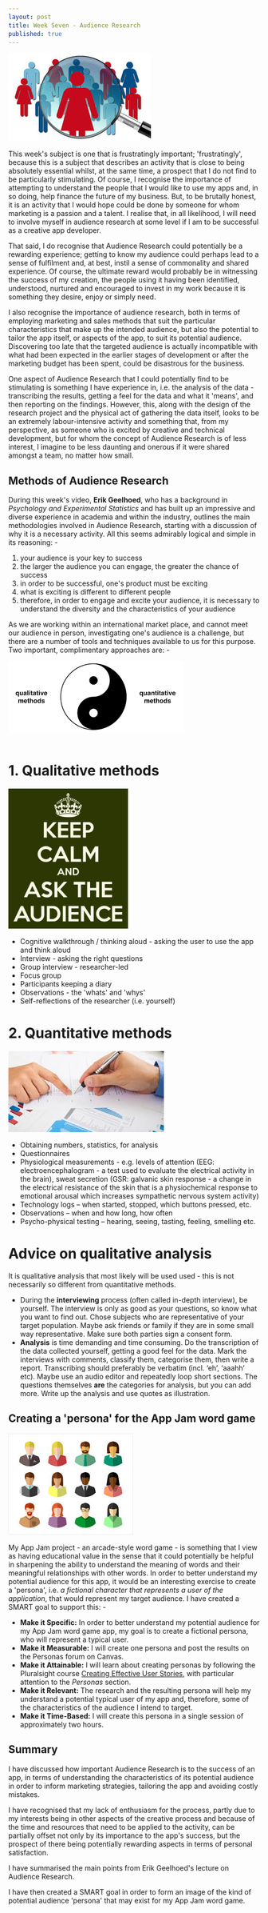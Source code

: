 ```yaml
---
layout: post
title: Week Seven - Audience Research
published: true
---
```


![Audience Research](\images\audience-research.jpg)

This week's subject is one that is frustratingly important; 'frustratingly', because this is a subject that describes an activity that is close to being absolutely essential whilst, at the same time, a prospect that I do not find to be particularly stimulating. Of course, I recognise the importance of attempting to understand the people that I would like to use my apps and, in so doing, help finance the future of my business. But, to be brutally honest, it is an activity that I would hope could be done by someone for whom marketing is a passion and a talent. I realise that, in all likelihood, I will need to involve myself in audience research at some level if I am to be successful as a creative app developer.

That said, I do recognise that Audience Research could potentially be a rewarding experience; getting to know my audience could perhaps lead to a sense of fulfilment and, at best, instil a sense of commonality and shared experience. Of course, the ultimate reward would probably be in witnessing the success of my creation, the people using it having been identified, understood, nurtured and encouraged to invest in my work because it is something they desire, enjoy or simply need.

I also recognise the importance of audience research, both in terms of employing marketing and sales methods that suit the particular characteristics that make up the intended audience, but also the potential to tailor the app itself, or aspects of the app, to suit its potential audience. Discovering too late that the targeted audience is actually incompatible with what had been expected in the earlier stages of development or after the marketing budget has been spent, could be disastrous for the business.

One aspect of Audience Research that I could potentially find to be stimulating is something I have experience in, i.e. the analysis of the data - transcribing the results, getting a feel for the data and what it 'means', and then reporting on the findings. However, this, along with the design of the research project and the physical act of gathering the data itself, looks to be an extremely labour-intensive activity and something that, from my perspective, as someone who is excited by creative and technical development, but for whom the concept of Audience Research is of less interest, I imagine to be less daunting and onerous if it were shared amongst a team, no matter how small.

## Methods of Audience Research
During this week's video, **Erik Geelhoed**, who has a background in _Psychology and Experimental Statistics_ and has built up an impressive and diverse experience in academia and within the industry, outlines the main methodologies involved in Audience Research, starting with a discussion of why it is a necessary activity. All this seems admirably logical and simple in its reasoning: -

1. your audience is your key to success
2. the larger the audience you can engage, the greater the chance of success
3. in order to be successful, one's product must be exciting
4. what is exciting is different to different people
5. therefore, in order to engage and excite your audience, it is necessary to understand the diversity and the characteristics of your audience

As we are working within an international market place, and cannot meet our audience in person, investigating one's audience is a challenge, but there are a number of tools and techniques available to us for this purpose. Two important, complimentary approaches are: -

![Qualitative and Quantitative methods](\images\qualitative-quantitative.png)
<br><br>

# 1. Qualitative methods

<img src="\images\keep-calm-and-ask-the-audience.png" alt="Qualitative Audience Research" width="240px">

* Cognitive walkthrough / thinking aloud - asking the user to use the app and think aloud
* Interview - asking the right questions
* Group interview - researcher-led
* Focus group
* Participants keeping a diary
* Observations - the 'whats' and 'whys'
* Self-reflections of the researcher (i.e. yourself)

# 2. Quantitative methods

![Quantitative Audience Research](\images\quantitative-research-1.jpg)

* Obtaining numbers, statistics, for analysis
* Questionnaires
* Physiological measurements - e.g. levels of attention (EEG: electroencephalogram - a test used to evaluate the electrical activity in the brain), sweat secretion (GSR: galvanic skin response - a change in the electrical resistance of the skin that is a physiochemical response to emotional arousal which increases sympathetic nervous system activity)
* Technology logs – when started, stopped, which buttons pressed, etc.
* Observations – when and how long, how often
* Psycho-physical testing – hearing, seeing, tasting, feeling, smelling etc.	

# Advice on qualitative analysis 

It is qualitative analysis that most likely will be used used - this is not necessarily so different from quantitative methods. 
* During the **interviewing** process (often called in-depth interview), be yourself. The interview is only as good as your questions, so know what you want to find out. Chose subjects who are representative of your target population. Maybe ask friends or family if they are in some small way representative. Make sure both parties sign a consent form.
* **Analysis** is time demanding and time consuming. Do the transcription of the data collected yourself, getting a good feel for the data. Mark the interviews with comments, classify them, categorise them, then write a report. Transcribing should preferably be verbatim (incl. ‘eh’, ‘aaahh’ etc). Maybe use an audio editor and repeatedly loop short sections. The questions themselves **are** the categories for analysis, but you can add more. Write up the analysis and use quotes as illustration.

## Creating a 'persona' for the App Jam word game

![Persona](\images\persona.jpg)

My App Jam project - an arcade-style word game - is something that I view as having educational value in the sense that it could potentially be helpful in sharpening the ability to understand the meaning of words and their meaningful relationships with other words.
In order to better understand my potential audience for this app, it would be an interesting exercise to create a 'persona', i.e. _a fictional character that represents a user of the application_, that would represent my target audience. I have created a SMART goal to support this: -
* **Make it Specific:** In order to better understand my potential audience for my App Jam word game app, my goal is to create a fictional persona, who will represent a typical user. 
* **Make it Measurable:** I will create one persona and post the results on the Personas forum on Canvas.
* **Make it Attainable:** I will learn about creating personas by following the Pluralsight course [Creating Effective User Stories](https://app.pluralsight.com/library/courses/creating-effective-user-stories/table-of-contents), with particular attention to the _Personas_ section.
* **Make it Relevant:** The research and the resulting persona will help my understand a potential typical user of my app and, therefore, some of the characteristics of the audience I intend to target.
* **Make it Time-Based:** I will create this persona in a single session of approximately two hours.

## Summary

I have discussed how important Audience Research is to the success of an app, in terms of understanding the characteristics of its potential audience in order to inform marketing strategies, tailoring the app and avoiding costly mistakes. 

I have recognised that my lack of enthusiasm for the process, partly due to my interests being in other aspects of the creative process and because of the time and resources that need to be applied to the activity, can be partially offset not only by its importance to the app's success, but the prospect of there being potentially rewarding aspects in terms of personal satisfaction. 

I have summarised the main points from Erik Geelhoed's lecture on Audience Research. 

I have then created a SMART goal in order to form an image of the kind of potential audience 'persona' that may exist for my App Jam word game.
